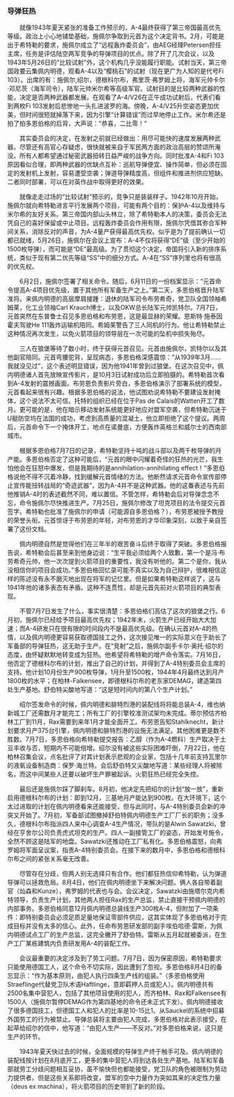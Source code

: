### 导弹狂热

　　就像1943年夏天紧张的准备工作预示的，A-4最终获得了第三帝国最高优先等级。政治上小心地铺垫基础，施佩尔争取到元首为这个决定背书。2月，可能是出于希特勒的要求，施佩尔成立了“远程轰炸委员会”，由AEG经理Petersen担任主席，任务是评估陆空两军竞争的导弹项目的优点。除了开了几次会议，以及1943年5月26日的“比较试射”外，这个机构几乎没能履行职能。试射当天，第三帝国政要云集佩内明德，观看A-4以及“樱桃石”的试射（现在更广为人知的是代号Fi 103）。出席的有：施佩尔,绍尔，德根科尔布，弗里茨·弗罗姆上将，海军元帅卡尔·邓尼茨（海军司令），陆军元帅米尔希等高级军官。试射目的是比较两种武器的性能，决定是否两种武器都发展。在观看了A-4/V26在正午成功试射后，代表们看到两枚Fi 103发射后悲惨地一头扎进波罗的海。傍晚，A-4/V25升空姿态更加优美，但时间很短就掉落下来，因为引擎“计算错误”而过早地停止工作。米尔希还是拍了拍多恩伯格的后背，大声说：“恭喜，二比零！”

　　其实委员会的决定，在发射之前就已经做出：用尽可能快的速度发展两种武器。尽管还有高官心存疑虑，很快就被来自于军民两方面的政治高层的赞颂所淹没。所有人都希望通过秘密武器扭转日益严峻的战争方向。同时批准A-4和Fi 103原因看似合理，即两种武器的优缺点互补：巡航导弹便宜、操作简单，但必须在固定的发射机上发射，容易遭受空袭；弹道导弹精度高，但组件和推进剂供应短缺。二者同时部署，可以在对英作战中取得更好的效果。

　　就像走走过场的“比较试射”预示的，竞争只是装装样子。1942年10月开始，施佩尔就向希特勒进言平行发展两个项目，可能有两个目的：保护A-4以及维持与米尔希的友好关系。第三帝国内部山头林立，除了希特勒本人的决策，委员会无法凭自己的喜好保留或中止项目。远程轰炸委员会作用有限，施佩尔凭借其弥合军种间关系，消除反对的声音，为A-4量产获得最高优先权。似乎是为了提前确认一切都已就绪，5月26日，施佩尔在会议上宣布：A-4不仅将获得“DE”级（至少开始的1500枚导弹），而可能是“DE”最高级。为了贯彻这个决定，帝国将引入新的排序系统，类似于现有第二优先等级“SS”中的细分方式。A-4在“SS”序列里也将有很高的优先权。

　　6月2日，施佩尔签署了相关命令。随后，6月11日的一份档案显示：“元首命令提高A-4项目优先级，置于其他所有军备生产之上。”第二天，多恩伯格晋升陆军准将。来佩内明德的高层摩肩接踵：退休的陆军司令布劳希奇，党卫队全国领袖希姆莱，化工业领袖Carl Krauch博士，以及OKW总长陆军元帅凯特尔。7月7日，元首突然在东普鲁士召见多恩伯格和布劳恩，这是最显赫的荣耀。恩斯特·施泰因霍夫驾驶He 111轰炸运输机陪同。希姆莱警告了三人同机的行为。他让希特勒禁止这种情况再次发生，以免火箭项目的领导层在一次可能的坠机中损失殆尽。

　　三人在狼堡等待了数小时，终于获得元首召见。元首由施佩尔，凯特尔以及其他副官陪同。元首弯腰驼背，呈现病态，多恩伯格深感震惊：“从1939年3月……我就没见过”，这个表述明显错误，因为他1941年曾到过狼堡。在这次召见中，佩内明德诸人首先放映宣传影片，是10月3日试射成功后立即拍摄的。希特勒首次看到A-4发射的震撼画面。布劳恩负责影片旁白，多恩伯格演示了部署系统的模型，元首看起来很有兴趣。根据多恩伯格的说法，他试图劝说希特勒不要建设发射掩体，这个说法不太可信。托特的组织已经在位于Pas de Calais的Watten开工了数月。更可能的是，他在暗示移动发射系统能更好地应对盟军空袭，但希特勒沉迷于U艇防空坞在法国的成功，考虑到高质量的混凝土，他立即拒绝了这个提议。两周后，元首命令下一个掩体开工，地点在诺曼底，方便轰炸英格兰和威尔士的西南部城市。

　　根据多恩伯格7月7日的记录，希特勒坚持十吨的战斗部以及两千枚导弹的月产能。多恩伯格否定了这种可能后，“元首的眼中闪耀着奇怪的狂热的光芒，我生怕他会在狂怒中爆发，但是我期待的是annihilation-annihilating effect！”多恩伯格说他不得不沉着冷静，找到缓解元首情绪的方法。他断然请求元首命令宣传部停止宣传能扭转战局的“奇迹武器”，因为A-4并不是这种武器。他的这番表述与先前他推销A-4时的表述截然不同，难以置信。不管怎样，希特勒会后对导弹念念不忘，命令施佩尔尽快推进生产。7月25日，施佩尔修改了坦克项目的法令提交元首签字。希特勒也批准了施佩尔的申请（可能源自多恩伯格？），布劳恩被授予教授的荣誉头衔。元首惊讶于布劳恩的年轻，对布劳恩的才华印象深刻，以致于亲自签署了这份文档。

　　佩内明德自然是觉得他们在三年半的艰苦奋斗后终于取得了突破。多恩伯格报告说，希特勒会后甚至来到他身边说：“生平我必须给两个人致歉，第一个是冯·布劳希奇元帅，他一次次提到火箭项目的重要性，我没有听他的。第二个是你，我从没相信你的项目会成功。”多恩伯格回忆录可能不真实以及为自己辩护，很难相信这样的陈述没有永不磨灭地出现在将军的记忆里。但是如果希特勒这样说了，这与1941年他的诸多表态有矛盾。这种不连贯性，却是元首先前对火箭项目的典型表现。

　　不管7月7日发生了什么，事实很清楚：多恩伯格们高估了这次的狼堡之行。6月初，施佩尔已经给予项目最高优先权；1942年末，火箭生产已经开始大大加速；而A-4研发只在很有限的时间段内不是最高优先级。在确认元首对A-4的热情，以及佩内明德更容易获取德国技工之外，这次接见唯一的实际意义在于助长了军备部的导弹狂热，这无助于生产。在“竞射”之后，施佩尔副手卡尔·奥托·绍尔的态度，由怀疑默默地转变成为狂热。他希望将希特勒的增产命令落实。7月16日，他否定了德根科尔布的计划，推出了自己的计划，并得到了A-4特别委员会主席的支持。他计划10月份生产900枚导弹，1月升至1500枚，1944年4月最终达到月产1800枚的水平；在柏林-Falkensee，即德根科尔布的老东家DEMAG，建造第四处生产基地。舒伯特尖酸地写道：“这是短时间内的第八个生产计划。”

　　绍尔签发命令的时候，佩内明德和腓特烈港的装配线将将能总装A-4，维也纳新城工厂还需数月才能完工；所有工厂的引擎校准测试架均未完成。蒂尔预估齐柏林工厂到11月，Rax需要到来年1月才能全面开工。布劳恩告知Stahlknecht，新计划要求月产375台引擎，佩内明德和腓特烈港的设施无法满足。其他困难更是数不胜数。7月7日，多恩伯格向希特勒提交报告：乙醇（作为A-4燃料）生产取决于土豆丰收与否，短期内不可能倍增。绍尔没有被这些实际困难吓倒，7月22日，他在柏林召集会议，点名批评了对其计划表示悲观的企业家，包括十几年前支持瓦里尔的液氧设备制造商：保罗·海兰特。会后舒伯特又尖酸地写道：某些经理人将被除名，而这中间某些人还要以破坏生产罪被起诉。火箭狂热已经完全失控。

　　最后还是施佩尔踩了脚刹车。8月初，他决定先把绍尔的计划“放一放”，重新启用德根科尔布的计划：即到12月，三基地月产能达到900枚。在大环境下，这个太过进取的计划在佩内明德看来还能接受，但与此同时，与A-4特别委员会新的冲突又开始了。7月初，军备部试图撤掉舒伯特佩内明德生产工厂厂长的职务；没多久，德根科尔布指派四人来中心调查A-4生产情况，带队的是Alwin Sawatzki，曾经在亨舍尔公司负责虎式坦克的生产。四人一副接管工厂的姿态，开始发号施令，全然不顾这是陆军的地盘。Sawatzki还推动在工厂私有化。多恩伯格震怒，向弗罗姆将军面呈议案，指责A-4特别委员会。在接下来的数月中，多恩伯格和德根科尔布之间的紧张关系毫无改善。

　　尽管存在分歧，但两人别无选择只有合作。他们都狂热信仰希特勒，认为弹道导弹可以拯救危局。8月4日，他们在佩内明德坐下来解决问题。俩人各自带着副官（灿森和Kunze），弗罗姆的代表也与会。会议决定，Sawatzki由施塔尔克内希特领导，负责生产计划，其他两人担任Rax的生产总监，禁止直接干预佩内明德的内部事务。多恩伯格同意12月佩内明德总装线生产300枚A-4，但附加了一项条件：即特别委员会必须足质足量地保证零部件供应，这其实体现了多恩伯格对于完成目标并没有太多的信心。此外，任命布劳恩研发部的副手埃伯哈德·雷斯，为佩内明德试点工厂的生产总监，这完全撇开了舒伯特。雷斯从五月起就被委派，在生产工厂某栋建筑内负责研发用A-4的装配工作。

　　会议最重要的决定涉及到了劳工问题。7月7日，因为保密原因，希特勒要求只能使用德国工人，这个命令不切实际，因此遭到了忽视。多恩伯格8月4日的备忘显示：“作为基本原则，由犯人执行四条生产线的组装。”（多恩伯格使用Straeflinge代替党卫队术语Haftlinge，意即羁押人员或犯人）。佩内明德共有2500名集中营犯人，包括了其他项目使用的犯人，而齐柏林、Rax和Falkensee有1500人（施佩尔暂停DEMAG作为第四基地的命令还未正式下发）。佩内明德接收了很多德国技工，但德国工人和犯人的比率是10-15比1。从Sauckel的系统中招募外国劳工的行为被禁止。导弹总装将主要由犯人完成，多恩伯格对此表示接受，在起草给绍尔的信中，他写道：“由犯人生产——不反对。”对多恩伯格来说，这只是生产的环节。

　　1943年夏天快过去的时候，全面规模的导弹生产终于触手可及。佩内明德的装配线按计划在8月底开工，更多的集中营犯人将到达各处生产基地。陆军和军备部就劳工分歧问题相互妥协，虽不愉快但也都能接受，党卫队的角色被限制为劳动力提供者。但是这些关系即将改变，盟军的空中力量作为突如其来的决定性力量（deus ex machina），将火箭项目的历史带到了新的阶段。

